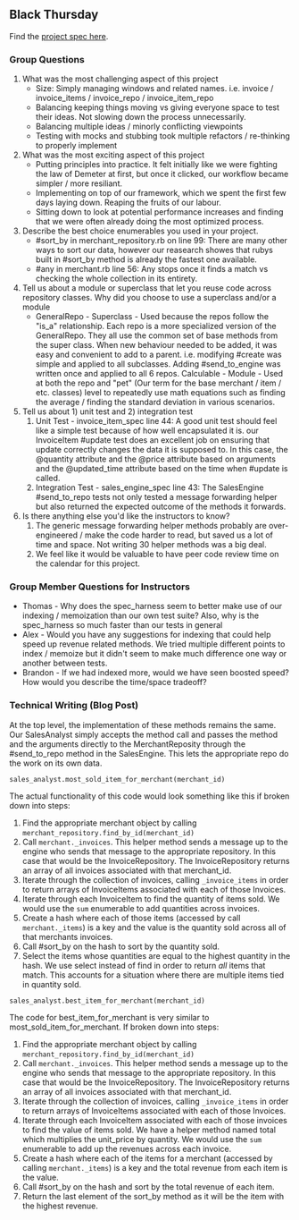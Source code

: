 ## Black Thursday

Find the [project spec here](http://backend.turing.io/module1/projects/black_thursday/).

### Group Questions

1. What was the most challenging aspect of this project
    * Size: Simply managing windows and related names. i.e. invoice / invoice_items / invoice_repo / invoice_item_repo 
    * Balancing keeping things moving vs giving everyone space to test their ideas. Not slowing down the process unnecessarily. 
    * Balancing multiple ideas / minorly conflicting viewpoints
    * Testing with mocks and stubbing took multiple refactors / re-thinking to properly implement
1. What was the most exciting aspect of this project
    * Putting principles into practice. It felt initially like we were fighting the law of Demeter at first, but once it clicked, our workflow became simpler / more resiliant.
    * Implementing on top of our framework, which we spent the first few days laying down. Reaping the fruits of our labour.
    * Sitting down to look at potential performance increases and finding that we were often already doing the most optimized process. 
1. Describe the best choice enumerables you used in your project.
    * #sort_by in merchant_repository.rb on line 99: There are many other ways to sort our data, however our reasearch showes that rubys built in #sort_by method is already the fastest one available. 
    * #any in merchant.rb line 56: Any stops once it finds a match vs checking the whole collection in its entirety. 
1. Tell us about a module or superclass that let you reuse code across repository classes. Why did you choose to use a superclass and/or a module
    * GeneralRepo - Superclass - Used because the repos follow the "is_a" relationship. Each repo is a more specialized version of the GeneralRepo. They all use the common set of base methods from the super class. When new behaviour needed to be added, it was easy and convenient to add to a parent. i.e. modifying #create was simple and applied to all subclasses. Adding #send_to_engine was written once and applied to all 6 repos. 
    Calculable - Module - Used at both the repo and "pet" (Our term for the base merchant / item / etc. classes) level to repeatedly use math equations such as finding the average / finding the standard deviation in various scenarios. 
1. Tell us about 1) unit test and 2) integration test 
    1. Unit Test - invoice_item_spec line 44: A good unit test should feel like a simple test because of how well encapsulated it is. our InvoiceItem #update test does an excellent job on ensuring that update correctly changes the data it is supposed to. In this case, the @quantity attribute and the @price attribute based on arguments and the @updated_time attribute based on the time when #update is called. 
    1. Integration Test - sales_engine_spec line 43: The SalesEngine #send_to_repo tests not only tested a message forwarding helper but also returned the expected outcome of the methods it forwards. 
1. Is there anything else you'd like the instructors to know?
    1. The generic message forwarding helper methods probably are over-engineered / make the code harder to read, but saved us a lot of time and space. Not writing 30 helper methods was a big deal. 
    1. We feel like it would be valuable to have peer code review time on the calendar for this project.

### Group Member Questions for Instructors
* Thomas - Why does the spec_harness seem to better make use of our indexing / memoization than our own test suite? Also, why is the spec_harness so much faster than our tests in general
* Alex - Would you have any suggestions for indexing that could help speed up revenue related methods. We tried multiple different points to index / memoize but it didn't seem to make much difference one way or another between tests. 
* Brandon - If we had indexed more, would we have seen boosted speed? How would you describe the time/space tradeoff?

### Technical Writing (Blog Post)

At the top level, the implementation of these methods remains the same. Our SalesAnalyst simply accepts the method call and passes the method and the arguments directly to the MerchantReposity through the #send_to_repo method in the SalesEngine. This lets the appropriate repo do the work on its own data. 

`sales_analyst.most_sold_item_for_merchant(merchant_id)`

The actual functionality of this code would look something like this if broken down into steps:
  1. Find the appropriate merchant object by calling `merchant_repository.find_by_id(merchant_id)`
  1. Call `merchant._invoices`. This helper method sends a message up to the engine who sends that message to the appropriate repository. In this case that would be the InvoiceRepository. The InvoiceRepository returns an array of all invoices associated with that merchant_id.
  1. Iterate through the collection of invoices, calling `_invoice_items` in order to return arrays of InvoiceItems associated with each of those Invoices.
  1. Iterate through each InvoiceItem to find the quantity of items sold. We would use the `sum` enumerable to add quantities across invoices. 
  1. Create a hash where each of those items (accessed by call `merchant._items`) is a key and the value is the quantity sold across all of that merchants invoices.
  1. Call #sort_by on the hash to sort by the quantity sold.
  1. Select the items whose quantities are equal to the highest quantity in the hash. We use select instead of find in order to return _all_ items that match. This accounts for a situation where there are multiple items tied in quantity sold. 

`sales_analyst.best_item_for_merchant(merchant_id)`

The code for best_item_for_merchant is very similar to most_sold_item_for_merchant. If broken down into steps: 
  1. Find the appropriate merchant object by calling `merchant_repository.find_by_id(merchant_id)`
  1. Call `merchant._invoices`. This helper method sends a message up to the engine who sends that message to the appropriate repository. In this case that would be the InvoiceRepository. The InvoiceRepository returns an array of all invoices associated with that merchant_id.
  1. Iterate through the collection of invoices, calling `_invoice_items` in order to return arrays of InvoiceItems associated with each of those Invoices.
  1. Iterate through each InvoiceItem associated with each of those invoices to find the value of items sold. We have a helper method named total which multiplies the unit_price by quantity. We would use the `sum` enumerable to add up the revenues across each invoice.
  1. Create a hash where each of the items for a merchant (accessed by calling `merchant._items`) is a key and the total revenue from each item is the value. 
  1. Call #sort_by on the hash and sort by the total revenue of each item. 
  1. Return the last element of the sort_by method as it will be the item with the highest revenue. 
